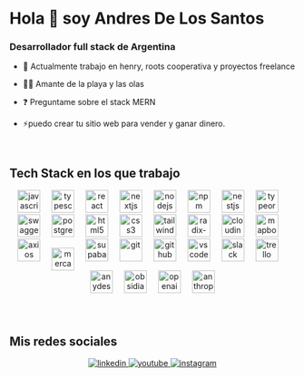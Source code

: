 # Hola 👋 soy Andres De Los Santos

### Desarrollador full stack de Argentina
  

- 🔭 Actualmente trabajo en henry, roots cooperativa y proyectos freelance 
  

- 🏄‍♀️ Amante de la playa y las olas
  

- ❓ Preguntame sobre el stack MERN   
  

- ⚡puedo crear tu sitio web para vender y ganar dinero.  
  

<br/>  


## Tech Stack en los que trabajo 

<div align="center">
  <!-- Core Front/Back -->
  <img src="https://cdn.jsdelivr.net/gh/devicons/devicon/icons/javascript/javascript-original.svg" height="40" alt="javascript" />
  <img width="12" />
  <img src="https://cdn.jsdelivr.net/gh/devicons/devicon/icons/typescript/typescript-original.svg" height="40" alt="typescript" />
  <img width="12" />
  <img src="https://cdn.jsdelivr.net/gh/devicons/devicon/icons/react/react-original.svg" height="40" alt="react" />
  <img width="12" />
  <img src="https://cdn.simpleicons.org/nextdotjs/ffffff" height="40" alt="nextjs" />
  <img width="12" />
  <img src="https://cdn.jsdelivr.net/gh/devicons/devicon/icons/nodejs/nodejs-original.svg" height="40" alt="nodejs" />
  <img width="12" />
  <img src="https://cdn.jsdelivr.net/gh/devicons/devicon/icons/npm/npm-original-wordmark.svg" height="40" alt="npm" />

  <!-- Backend stack -->
  <img width="12" />
  <img src="https://cdn.simpleicons.org/nestjs/E0234E" height="40" alt="nestjs" />
  <img width="12" />
  <img src="https://cdn.simpleicons.org/typeorm/ffffff" height="40" alt="typeorm" />
  <img width="12" />
  <img src="https://cdn.jsdelivr.net/gh/devicons/devicon/icons/swagger/swagger-original.svg" height="40" alt="swagger" />

  <!-- Data -->
  <img width="12" />
  <img src="https://cdn.jsdelivr.net/gh/devicons/devicon/icons/postgresql/postgresql-original.svg" height="40" alt="postgresql" />

  <!-- Frontend UI -->
  <img width="12" />
  <img src="https://cdn.jsdelivr.net/gh/devicons/devicon/icons/html5/html5-original.svg" height="40" alt="html5" />
  <img width="12" />
  <img src="https://cdn.jsdelivr.net/gh/devicons/devicon/icons/css3/css3-original.svg" height="40" alt="css3" />
  <img width="12" />
  <img src="https://cdn.jsdelivr.net/gh/devicons/devicon/icons/tailwindcss/tailwindcss-original-wordmark.svg" height="40" alt="tailwindcss" />
  <img width="12" />
  <img src="https://cdn.simpleicons.org/radixui/ffffff" height="40" alt="radix-ui" />

  <!-- Integraciones -->
  <img width="12" />
  <img src="https://cdn.simpleicons.org/cloudinary" height="40" alt="cloudinary" />
  <img width="12" />
  <img src="https://cdn.simpleicons.org/mapbox/ffffff" height="40" alt="mapbox" />
  <img width="12" />
  <img src="https://cdn.simpleicons.org/axios" height="40" alt="axios" />
  <img width="12" />
  <!-- Mercado Pago con tamaño fijo 40x40 -->
  <img src="https://cdn.simpleicons.org/mercadopago/00B1EA" height="40" width="40" alt="mercado-pago" style="vertical-align: middle;" />
  <img width="12" />
  <img src="https://cdn.simpleicons.org/supabase/3ECF8E" height="40" alt="supabase" />

  <!-- Tools -->
  <img width="12" />
  <img src="https://cdn.jsdelivr.net/gh/devicons/devicon/icons/git/git-original.svg" height="40" alt="git" />
  <img width="12" />
  <img src="https://cdn.simpleicons.org/github/ffffff" height="40" alt="github" />
  <img width="12" />
  <img src="https://cdn.jsdelivr.net/gh/devicons/devicon/icons/vscode/vscode-original.svg" height="40" alt="vscode" />

  <!-- Collaboration & AI -->
  <img width="12" />
  <img src="https://cdn.jsdelivr.net/gh/devicons/devicon/icons/slack/slack-original.svg" height="40" alt="slack" />
  <img width="12" />
  <img src="https://cdn.jsdelivr.net/gh/devicons/devicon/icons/trello/trello-plain.svg" height="40" alt="trello" />
  <img width="12" />
  <img src="https://cdn.simpleicons.org/anydesk/EF443B" height="40" alt="anydesk" />
  <img width="12" />
  <img src="https://cdn.simpleicons.org/obsidian/7C3AED" height="40" alt="obsidian" />
  <img width="12" />
  <img src="https://cdn.simpleicons.org/openai/ffffff" height="40" alt="openai" />
  <img width="12" />
  <img src="https://cdn.simpleicons.org/anthropic/ffffff" height="40" alt="anthropic" />
</div>





###

<br/>  


## Mis redes sociales   
<div align="center">
<a href="https://www.linkedin.com/in/andres-de-los-santos-48382a349/" target="_blank">
<img src=https://img.shields.io/badge/linkedin-%231E77B5.svg?&style=for-the-badge&logo=linkedin&logoColor=white alt=linkedin style="margin-bottom: 5px;" />
</a>
<a href="https://www.youtube.com/@rootscooperativa561" target="_blank">
<img src=https://img.shields.io/badge/youtube-%23EE4831.svg?&style=for-the-badge&logo=youtube&logoColor=white alt=youtube style="margin-bottom: 5px;" />
</a>
<a href="https://www.instagram.com/roots_cooperativa/#" target="_blank" rel="noopener noreferrer">
  <img src="https://img.shields.io/badge/instagram-%23E4405F.svg?&style=for-the-badge&logo=instagram&logoColor=white" alt="instagram" style="margin-bottom: 5px;" />
</a>

</div>  
  

<br/>  

